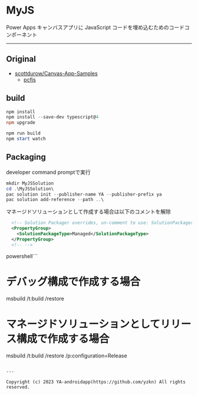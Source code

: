 # MyJS

Power Apps キャンバスアプリに JavaScript コードを埋め込むためのコードコンポーネント

---

## Original

- [scottdurow/Canvas-App-Samples](https://github.com/scottdurow/Canvas-App-Samples)
  - [pcfjs](https://github.com/scottdurow/Canvas-App-Samples/tree/master/PCF/pcfjs)

## build

```powershell
npm install
npm install --save-dev typescript@4
npm upgrade

npm run build
npm start watch
```

## Packaging

developer command promptで実行

```powershell
mkdir MyJSSolution
cd .\MyJSSolution\
pac solution init --publisher-name YA --publisher-prefix ya
pac solution add-reference --path ..\
```

マネージドソリューションとして作成する場合は以下のコメントを解除

```xml
  <!-- Solution Packager overrides, un-comment to use: SolutionPackagerType (Managed, Unmanaged, Both) -->
  <PropertyGroup>
    <SolutionPackageType>Managed</SolutionPackageType>
  </PropertyGroup>
  <!-- -->
```

powershell```
# デバッグ構成で作成する場合
msbuild /t:build /restore

# マネージドソリューションとしてリリース構成で作成する場合
msbuild /t:build /restore /p:configuration=Release
```

---

Copyright (c) 2023 YA-androidapp(https://github.com/yzkn) All rights reserved.
